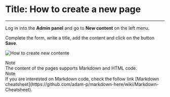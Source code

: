 # Title: How to create a new page
<!-- Position: 1 -->
<!-- Date: 2017-08-25 22:00:00 -->
---
Log in into the **Admin panel** and go to **New content** on the left menu.

Complete the form, write a title, add the content and click on the button **Save**.

![How to create new contente](https://df6m0u2ovo2fu.cloudfront.net/images/documentation-english/how-to-create-new-content.png)

<div markdown="1" class="note">
<div class="note-title">Note</div>
The content of the pages supports Markdown and HTML code.
</div>

<div markdown="1" class="note">
<div class="note-title">Note</div>
If you are interested on Markdown code, check the follow link [Markdown cheatsheet](https://github.com/adam-p/markdown-here/wiki/Markdown-Cheatsheet).
</div>